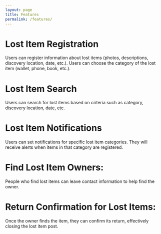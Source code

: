 ```yaml
---
layout: page
title: Features
permalink: /features/
---
```


# Lost Item Registration

Users can register information about lost items (photos, descriptions, discovery location, date, etc.).
Users can choose the category of the lost item (wallet, phone, book, etc.).

# Lost Item Search

Users can search for lost items based on criteria such as category, discovery location, date, etc.

# Lost Item Notifications

Users can set notifications for specific lost item categories. They will receive alerts when items in that category are registered.

# Find Lost Item Owners:

People who find lost items can leave contact information to help find the owner.

# Return Confirmation for Lost Items:

Once the owner finds the item, they can confirm its return, effectively closing the lost item post.

